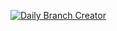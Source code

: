 [![Daily Branch Creator](https://github.com/changcheng967/Python-Learning-Process/actions/workflows/main.yml/badge.svg)](https://github.com/changcheng967/Python-Learning-Process/actions/workflows/main.yml)
